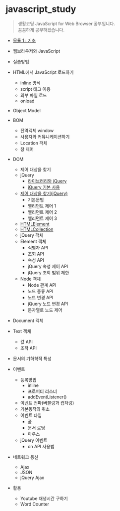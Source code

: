 # javascript_study

> 생활코딩 JavaScript for Web Browser 공부입니다. <br>
> 꼼꼼하게 공부하겠습니다.

- [모듈 1 : 기초](https://github.com/antaehyeon/WinterVacation_Project/blob/master/README/%EC%84%9C%EB%B2%84%20%EC%B8%A1%20JS%20-%20%EB%AA%A8%EB%93%88%201%20:%20%EA%B8%B0%EC%B4%88.md)


- 웹브라우저와 JavaScript
- 실습방법
- HTML에서 JavaScript 로드하기
  * inline 방식
  * script 태그 이용
  * 외부 파일 로드
  * onload
- Object Model
- BOM
  * 전역객체 window
  * 사용자와 커뮤니케이션하기
  * Location 객체
  * 창 제어
- DOM
  * 제어 대상을 찾기
  * jQuery
    + [라이브러리와 jQuery](https://github.com/sonjangwon/javascript_study/tree/master/README/JavaScript-jQuery_LibraryAndJQuery.md)
    + [jQuery 기본 사용](https://github.com/sonjangwon/javascript_study/tree/master/README/JavaScript-jQuery_BasicUsage.md)
  * [제어 대상을 찾기(jQuery)](https://github.com/sonjangwon/javascript_study/tree/master/README/JavaScript-jQuery_RecallControlObject.md)
    + 기본문법
    + 엘리먼트 제어 1
    + 엘리먼트 제어 2
    + 엘리먼트 제어 3
  * [HTMLElement](https://github.com/sonjangwon/javascript_study/tree/master/README/JavaScript-HTMLElement.md)
  * [HTMLCollection](https://github.com/sonjangwon/javascript_study/tree/master/README/JavaScript-HTMLCollection.md)
  * jQuery 객체
  * Element 객체
    + 식별자 API
    + 조회 API
    + 속성 API
    + jQuery 속성 제어 API
    + jQuery 조회 범위 제한
  * Node 객체
    + Node 관계 API
    + 노드 종류 API
    + 노드 변경 API
    + jQuery 노드 변경 API
    + 문자열로 노드 제어
- Document 객체
- Text 객체
  * 값 API
  * 조작 API
- 문서의 기하학적 특성
- 이벤트
  * 등록방법
    + inline
    + 프로퍼티 리스너
    + addEventListener()
  * 이벤트 전파(버블링과 캡처링)
  * 기본동작의 취소
  * 이벤트 타입
    + 폼
    + 문서 로딩
    + 마우스
  * jQuery 이벤트
    + on API 사용법
- 네트워크 통신
  * Ajax
  * JSON
  * jQuery Ajax
- 활용
  * Youtube 재생시간 구하기
  * Word Counter
